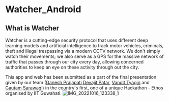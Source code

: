 # Watcher_Android

## What is Watcher
Watcher is a cutting-edge security protocol that uses different deep learning models and artificial intelligence to track motor vehicles, criminals, theft and illegal trespassing via a modern CCTV network. We don't simply watch their movements; we also serve as a GPS for the massive network of traffic that passes through our city every day, allowing concerned authorities to keep an eye on these activity through out the city.

This app and web has been submitted as a part of the final presentation given by our team ([Ganesh Prajapati](https://github.com/olivemonk),[Devajit Patar](https://github.com/DevP-ai), [Vandit Tyagin](https://github.com/vandit98) and [Gautam Sarawagi](https://github.com/gautamsarawagi)) in the country's first, one of a unique Hackathon - Ethos organised by IIT Guwahati.
![IMG_20221016_123338_1](https://user-images.githubusercontent.com/107491760/212540469-75c58baa-eb01-4acd-b3f8-c1e4430d01fe.jpg)
